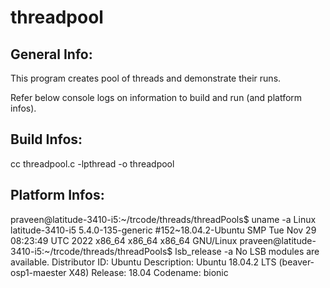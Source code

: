 # threadpool
General Info:
-------------
This program creates pool of threads and demonstrate their runs.

Refer below console logs on information to build and run (and platform infos).

Build Infos:
------------
cc threadpool.c -lpthread -o threadpool

Platform Infos:
---------------
praveen@latitude-3410-i5:~/trcode/threads/threadPools$ uname -a
Linux latitude-3410-i5 5.4.0-135-generic #152~18.04.2-Ubuntu SMP Tue Nov 29 08:23:49 UTC 2022 x86_64 x86_64 x86_64 GNU/Linux
praveen@latitude-3410-i5:~/trcode/threads/threadPools$ lsb_release -a
No LSB modules are available.
Distributor ID:	Ubuntu
Description:	Ubuntu 18.04.2 LTS (beaver-osp1-maester X48)
Release:	18.04
Codename:	bionic

